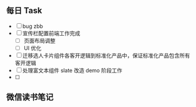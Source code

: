 ## 每日 Task
- [ ] bug zbb
- [ ] 宣传栏配置前端工作完成
	- [ ] 页面布局调整
	- [ ] UI 优化
- [ ] 迁移选人卡片组件各客开逻辑到标准化产品中，保证标准化产品包含所有客开逻辑
- [ ] 处理富文本组件 slate 改造 demo 阶段工作
- [ ] 

## 微信读书笔记
<!-- start of weread -->
<!-- end of weread -->